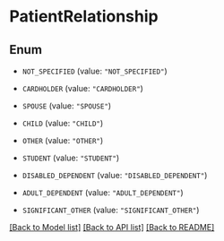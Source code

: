 # PatientRelationship

## Enum


* `NOT_SPECIFIED` (value: `"NOT_SPECIFIED"`)

* `CARDHOLDER` (value: `"CARDHOLDER"`)

* `SPOUSE` (value: `"SPOUSE"`)

* `CHILD` (value: `"CHILD"`)

* `OTHER` (value: `"OTHER"`)

* `STUDENT` (value: `"STUDENT"`)

* `DISABLED_DEPENDENT` (value: `"DISABLED_DEPENDENT"`)

* `ADULT_DEPENDENT` (value: `"ADULT_DEPENDENT"`)

* `SIGNIFICANT_OTHER` (value: `"SIGNIFICANT_OTHER"`)


[[Back to Model list]](../README.md#documentation-for-models) [[Back to API list]](../README.md#documentation-for-api-endpoints) [[Back to README]](../README.md)


